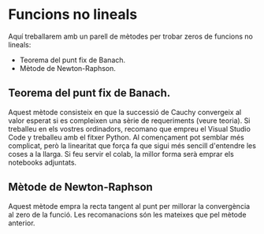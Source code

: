 # Funcions no lineals

Aquí treballarem amb un parell de mètodes per trobar zeros de funcions no lineals:
- Teorema del punt fix de Banach.
- Mètode de Newton-Raphson.

## Teorema del punt fix de Banach.
Aquest mètode consisteix en que la successió de Cauchy convergeix al valor esperat si es compleixen una sèrie de requeriments (veure teoria).
Si treballeu en els vostres ordinadors, recomano que empreu el Visual Studio Code y treballeu amb el fitxer Python. Al començament pot semblar més complicat, però la linearitat que força fa que sigui més sencill d'entendre les coses a la llarga.
Si feu servir el colab, la millor forma serà emprar els notebooks adjuntats.

## Mètode de Newton-Raphson
Aquest mètode empra la recta tangent al punt per millorar la convergència al zero de la funció. Les recomanacions són les mateixes que pel mètode anterior.
